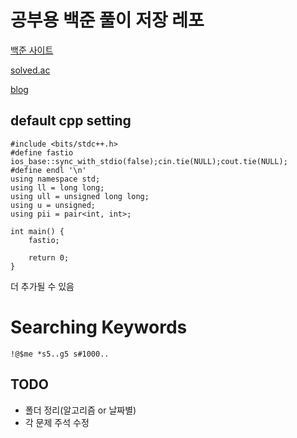 # 공부용 백준 풀이 저장 레포

[백준 사이트](https://www.acmicpc.net/user/akame312)

[solved.ac](https://solved.ac/profile/akame312)

[blog](https://usani.tistory.com/)

## default cpp setting
```
#include <bits/stdc++.h>
#define fastio ios_base::sync_with_stdio(false);cin.tie(NULL);cout.tie(NULL);
#define endl '\n'
using namespace std;
using ll = long long;
using ull = unsigned long long;
using u = unsigned;
using pii = pair<int, int>;

int main() {
    fastio;
    
    return 0;
}
```

더 추가될 수 있음

# Searching Keywords

`!@$me *s5..g5 s#1000..`


## TODO
* 폴더 정리(알고리즘 or 날짜별)
* 각 문제 주석 수정
